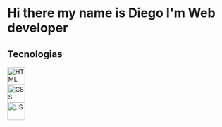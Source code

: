 <h1>Hi there my name is Diego I'm Web developer
    <h2  display: "inline-block">Tecnologias</h2>
    <div>
    <img src="https://cdn-icons-png.flaticon.com/128/5968/5968267.png" alt="HTML" width="40" height="40">
    </div>
    <div>
    <img src="https://cdn-icons-png.flaticon.com/128/5968/5968242.png" alt="CSS" width="40" height="40">
    </div>
    <div>
    <img src="https://cdn-icons-png.flaticon.com/128/5968/5968292.png" alt="JS" width="40" height="40">
    </div>



   





